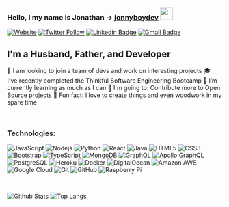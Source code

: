 ### Hello, I my name is Jonathan -> [jonnyboydev][website] <img src="https://raw.githubusercontent.com/jonnyboydev/jonnyboydev/main/wave.gif" width="30px">

[![Website](https://img.shields.io/website?label=jonnyboy.dev&style=for-the-badge&url=https%3A%2F%2Fjonnyboy.dev)](https://jonnyboy.dev)
[![Twitter Follow](https://img.shields.io/twitter/follow/jonnyboydev?color=1DA1F2&logo=twitter&style=for-the-badge)](https://twitter.com/intent/follow?original_referer=https%3A%2F%2Fgithub.com%2Fjonnyboydev&screen_name=jonnyboydev)
[![Linkedin Badge](https://img.shields.io/badge/LinkedIn-blue?style=for-the-badge&logo=linkedin&logoColor=white&link=https://www.linkedin.com/in/jonathan-b-clark/)](https://www.linkedin.com/in/jonathan-b-clark/)
[![Gmail Badge](https://img.shields.io/badge/Email-red?style=for-the-badge&logo=gmail&logoColor=white&link=mailto:contact@jonnyboy.dev)](mailto:contact@jonnyboy.dev)

## I'm a Husband, Father, and Developer

🎳 I am looking to join a team of devs and work on interesting projects
🎓 I've recently completed the Thinkful Software Engineering Bootcamp
🌱 I’m currently learning as much as I can
🥅 I'm going to: Contribute more to Open Source projects
🤪 Fun fact: I love to create things and even woodwork in my spare time

<!-- ### Connect with me: -->

<!-- [<img align="left" alt="jonnyboy.dev" width="22px" src="https://raw.githubusercontent.com/iconic/open-iconic/master/svg/globe.svg" />][website]
[<img align="left" alt="jonnyboydev | Twitter" width="22px" src="https://cdn.jsdelivr.net/npm/simple-icons@v3/icons/twitter.svg" />][twitter]
[<img align="left" alt="jonnyboydev | LinkedIn" width="22px" src="https://cdn.jsdelivr.net/npm/simple-icons@v3/icons/linkedin.svg" />][linkedin] -->

<br />

### Technologies:

<!-- <img align="left" alt="Visual Studio Code" width="26px" src="https://raw.githubusercontent.com/github/explore/80688e429a7d4ef2fca1e82350fe8e3517d3494d/topics/visual-studio-code/visual-studio-code.png" />
<img align="left" alt="HTML5" width="26px" src="https://cdn.iconscout.com/icon/free/png-256/vim-283379.png" />
<img align="left" alt="CSS3" width="26px" src="https://raw.githubusercontent.com/github/explore/80688e429a7d4ef2fca1e82350fe8e3517d3494d/topics/css/css.png" />
<img align="left" alt="Sass" width="26px" src="https://raw.githubusercontent.com/github/explore/80688e429a7d4ef2fca1e82350fe8e3517d3494d/topics/sass/sass.png" />
<img align="left" alt="JavaScript" width="26px" src="https://raw.githubusercontent.com/github/explore/80688e429a7d4ef2fca1e82350fe8e3517d3494d/topics/javascript/javascript.png" />
<img align="left" alt="React" width="26px" src="https://raw.githubusercontent.com/github/explore/80688e429a7d4ef2fca1e82350fe8e3517d3494d/topics/react/react.png" />
<img align="left" alt="Gatsby" width="26px" src="https://raw.githubusercontent.com/github/explore/e94815998e4e0713912fed477a1f346ec04c3da2/topics/gatsby/gatsby.png" />
<img align="left" alt="GraphQL" width="26px" src="https://raw.githubusercontent.com/github/explore/80688e429a7d4ef2fca1e82350fe8e3517d3494d/topics/graphql/graphql.png" />
<img align="left" alt="Node.js" width="26px" src="https://raw.githubusercontent.com/github/explore/80688e429a7d4ef2fca1e82350fe8e3517d3494d/topics/nodejs/nodejs.png" />
<img align="left" alt="SQL" width="26px" src="https://raw.githubusercontent.com/github/explore/80688e429a7d4ef2fca1e82350fe8e3517d3494d/topics/sql/sql.png" />
<img align="left" alt="MongoDB" width="26px" src="https://raw.githubusercontent.com/github/explore/80688e429a7d4ef2fca1e82350fe8e3517d3494d/topics/mongodb/mongodb.png" />
<img align="left" alt="Git" width="26px" src="https://raw.githubusercontent.com/github/explore/80688e429a7d4ef2fca1e82350fe8e3517d3494d/topics/git/git.png" />
<img align="left" alt="GitHub" width="26px" src="https://raw.githubusercontent.com/github/explore/78df643247d429f6cc873026c0622819ad797942/topics/github/github.png" />
<img align="left" alt="Terminal" width="26px" src="https://raw.githubusercontent.com/github/explore/80688e429a7d4ef2fca1e82350fe8e3517d3494d/topics/terminal/terminal.png" /> -->

![JavaScript](https://img.shields.io/badge/-JavaScript-black?style=flat-square&logo=javascript)
![Nodejs](https://img.shields.io/badge/-Nodejs-black?style=flat-square&logo=Node.js)
![Python](https://img.shields.io/badge/-Python-black?style=flat-square&logo=Python)
![React](https://img.shields.io/badge/-React-black?style=flat-square&logo=react)
![Java](https://img.shields.io/badge/-java-E34A86?style=flat-square&logo=java)
![HTML5](https://img.shields.io/badge/-HTML5-E34F26?style=flat-square&logo=html5&logoColor=white)
![CSS3](https://img.shields.io/badge/-CSS3-1572B6?style=flat-square&logo=css3)
![Bootstrap](https://img.shields.io/badge/-Bootstrap-563D7C?style=flat-square&logo=bootstrap)
![TypeScript](https://img.shields.io/badge/-TypeScript-007ACC?style=flat-square&logo=typescript)
![MongoDB](https://img.shields.io/badge/-MongoDB-black?style=flat-square&logo=mongodb)
![GraphQL](https://img.shields.io/badge/-GraphQL-E10098?style=flat-square&logo=graphql)
![Apollo GraphQL](https://img.shields.io/badge/-Apollo%20GraphQL-311C87?style=flat-square&logo=apollo-graphql)
![PostgreSQL](https://img.shields.io/badge/-PostgreSQL-336791?style=flat-square&logo=postgresql)
![Heroku](https://img.shields.io/badge/-Heroku-430098?style=flat-square&logo=heroku)
![Docker](https://img.shields.io/badge/-Docker-black?style=flat-square&logo=docker)
![DigitalOcean](https://img.shields.io/badge/-Digital%20Ocean-darkblue?style=flat-square&logo=digitalocean)
![Amazon AWS](https://img.shields.io/badge/Amazon%20AWS-232F3E?style=flat-square&logo=amazon-aws)
![Google Cloud](https://img.shields.io/badge/Google%20Cloud-black?style=flat-square&logo=google-cloud)
![Git](https://img.shields.io/badge/-Git-black?style=flat-square&logo=git)
![GitHub](https://img.shields.io/badge/-GitHub-181717?style=flat-square&logo=github)
![Raspberry Pi](https://img.shields.io/badge/-Raspberry%20Pi-C51A4A?style=flat-square&logo=Raspberry-Pi)

<br />

![Github Stats](https://github-readme-stats.vercel.app/api?username=jonnyboydev&count_private=true&show_icons=true&include_all_commits=true)
![Top Langs](https://github-readme-stats.vercel.app/api/top-langs/?username=jonnyboydev&hide=TeX&layout=compact)

[website]: https://jonnyboydev.com
[twitter]: https://twitter.com/jonnyboydev
[linkedin]: https://linkedin.com/in/jonnyboydev
